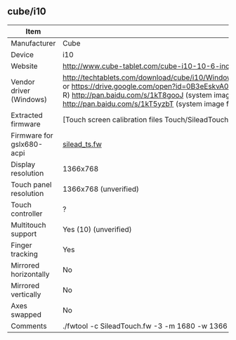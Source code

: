 cube/i10
--------

| Item                      | Description |
|---------------------------|-------------|
| Manufacturer              | Cube |
| Device                    | i10 |
| Website                   | http://www.cube-tablet.com/cube-i10-10-6-inch-dual-boot-tablet.html |
| Vendor driver (Windows)   | http://techtablets.com/download/cube/i10/Windows%208.1%20Drivers/i10%20Windows%208.1%20drivers%20and%20touchscreen%20config%20files.zip or https://drive.google.com/open?id=0B3eEskvA0DSXZ0RZRVJnR2t1RE0 (drivers for Windows 8.1) http://pan.baidu.com/s/1pKabwdP (system image for i10-R) http://pan.baidu.com/s/1kT8gooJ (system image for i10-BW) http://pan.baidu.com/s/1eQz3bN0 (system image for i10-W) http://pan.baidu.com/s/1kT5yzbT (system image for i10-W) |
| Extracted firmware        | [Touch screen calibration files Touch/SileadTouch.fw](Touch screen calibration files Touch/SileadTouch.fw) |
| Firmware for gslx680-acpi | [silead_ts.fw](silead_ts.fw) |
| Display resolution        | 1366x768 |
| Touch panel resolution    | 1366x768 (unverified) |
| Touch controller          | ? |
| Multitouch support        | Yes (10) (unverified) |
| Finger tracking           | Yes |
| Mirrored horizontally     | No |
| Mirrored vertically       | No |
| Axes swapped              | No |
| Comments                  | ./fwtool -c SileadTouch.fw -3 -m 1680 -w 1366 -h 768 -t 10 silead_ts.fw |
